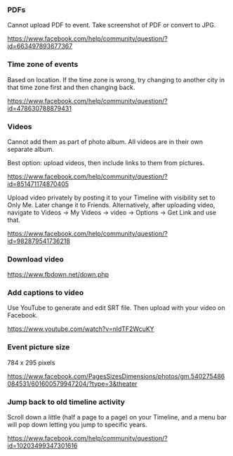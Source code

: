 ### PDFs

Cannot upload PDF to event. Take screenshot of PDF or convert to JPG.

https://www.facebook.com/help/community/question/?id=663497893677367


### Time zone of events
Based on location. If the time zone is wrong, try changing to another city in that time zone first and then changing back.

https://www.facebook.com/help/community/question/?id=478630788879431


### Videos

Cannot add them as part of photo album. All videos are in their own separate album.

Best option: upload videos, then include links to them from pictures.

https://www.facebook.com/help/community/question/?id=851471174870405

Upload video privately by posting it to your Timeline with visibility set to Only Me. Later change it to Friends. Alternatively, after uploading video, navigate to Videos -> My Videos -> video -> Options -> Get Link and use that.

https://www.facebook.com/help/community/question/?id=982879541736218


### Download video

https://www.fbdown.net/down.php


### Add captions to video

Use YouTube to generate and edit SRT file. Then upload with your video on Facebook.

https://www.youtube.com/watch?v=nldTF2WcuKY


### Event picture size

784 x 295 pixels

https://www.facebook.com/PagesSizesDimensions/photos/gm.540275486084531/601600579947204/?type=3&theater


### Jump back to old timeline activity

Scroll down a little (half a page to a page) on your Timeline, and a menu bar will pop down letting you jump to specific years.

https://www.facebook.com/help/community/question/?id=10203499347301616